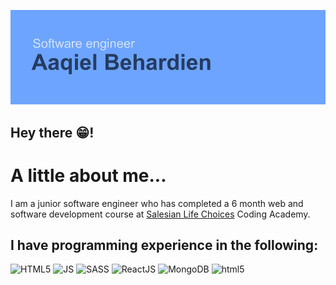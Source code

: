 ![Header](https://github.com/xjr007/xjr007/blob/master/header.png)

## Hey there 😁!

# A little about me...

  I am a junior software engineer who has completed a 6 month web and software development course at [Salesian Life Choices](https://www.lifechoices.co.za/academy/coding) Coding Academy.
  
  ## I have programming experience in the following:
  <img src="https://simpleicons.org/icons/html5.svg" alt="HTML5" width="50px" height="50px">
  <img src="https://simpleicons.org/icons/javascript.svg" alt="JS" width="50px" height="50px">
  <img src="https://https://simpleicons.org/icons/sass.svg" alt="SASS" width="50px" height="50px">
  <img src="https://simpleicons.org/icons/react.svg" alt="ReactJS" width="50px" height="50px">
  <img src="https://simpleicons.org/icons/mongodb.svg" alt="MongoDB" width="50px" height="50px">
  <img src="https://simpleicons.org/icons/html5.svg" alt="html5" width="50px" height="50px">
  
   <!--
![](https://simpleicons.org/icons/html5.svg | width=50)
-->
    




<!--
**xjr007/xjr007** is a ✨ _special_ ✨ repository because its `README.md` (this file) appears on your GitHub profile.

Here are some ideas to get you started:

- 🔭 I’m currently working on ...
- 🌱 I’m currently learning ...
- 👯 I’m looking to collaborate on ...
- 🤔 I’m looking for help with ...
- 💬 Ask me about ...
- 📫 How to reach me: ...
- 😄 Pronouns: ...
- ⚡ Fun fact: ...
-->
